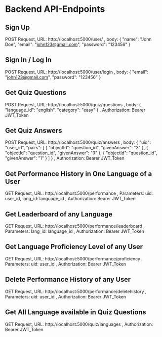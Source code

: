 # Backend API-Endpoints
## Sign Up
POST Request,
URL: http://localhost:5000/user/ , 
body: {
    "name": "John Doe",
    "email": "john123@gmail.com",
    "password": "123456"
}
## Sign In / Log In
POST Request,
URL: http://localhost:5000/user/login , 
body: {
    "email": "john123@gmail.com",
    "password": "123456"
}
## Get Quiz Questions
POST Request,
URL: http://localhost:5000/quiz/questions , 
body: {
    "language_id": "english",
    "category": "easy"
} , 
Authorization: Bearer JWT_Token
## Get Quiz Answers
POST Request,
URL: http://localhost:5000/quiz/answers , 
body: {
  "uid": "user_id",
  "pairs": [
    { "objectId": "question_id", "givenAnswer": "3" },
    { "objectId": "question_id", "givenAnswer": "0" },
    { "objectId": "question_id", "givenAnswer": "1" }
  ]
} , 
Authorization: Bearer JWT_Token
## Get Performance History in One Language of a User
GET Request,
URL: http://localhost:5000/performance , 
Parameters: uid: user_id, lang_id: language_id , 
Authorization: Bearer JWT_Token
## Get Leaderboard of any Language
GET Request,
URL: http://localhost:5000/performance/leaderboard , 
Parameters: lang_id: language_id , 
Authorization: Bearer JWT_Token
## Get Language Proficiency Level of any User
GET Request,
URL: http://localhost:5000/performance/proficiency , 
Parameters: uid: user_id , 
Authorization: Bearer JWT_Token
## Delete Performance History of any User
GET Request,
URL: http://localhost:5000/performance/deletehistory , 
Parameters: uid: user_id , 
Authorization: Bearer JWT_Token
## Get All Language available in Quiz Questions
GET Request,
URL: http://localhost:5000/quiz/languages , 
Authorization: Bearer JWT_Token
